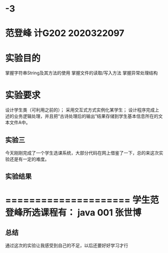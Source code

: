 # -3
# 范登峰 计G202 2020322097
# 实验目的
掌握字符串String及其方法的使用
掌握文件的读取/写入方法
掌握异常处理结构

# 实验要求
设计学生类（可利用之前的）；
采用交互式方式实例化某学生；
设计程序完成上述的业务逻辑处理，并且把“古诗处理后的输出”结果存储到学生基本信息所在的文本文件A中。


## 实验三
今天刚刚完成了一个学生选课系统，大部分代码在网上借鉴了一下，总的来这次实验还是有一定的难度。




## 实验结果
=====================
学生范登峰所选课程有：
java 001 张世博 
=====================



## 总结
通过这次的实验让我感受到自己的不足，以后还要好好学习才行

